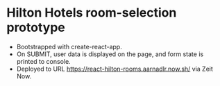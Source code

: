# Hilton Hotels room-selection prototype

- Bootstrapped with create-react-app.
- On SUBMIT, user data is displayed on the page, and   form state is printed to console.
- Deployed to URL https://react-hilton-rooms.aarnadlr.now.sh/ via Zeit Now.
